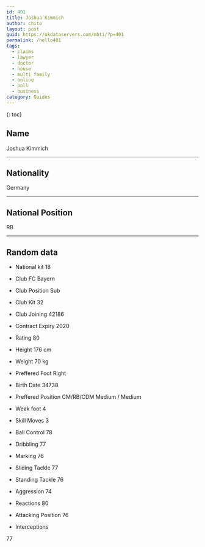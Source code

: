 ```yaml
---
id: 401
title: Joshua Kimmich
author: chito
layout: post
guid: https://ukdataservers.com/mbti/?p=401
permalink: /hello401
tags:
  - claims
  - lawyer
  - doctor
  - house
  - multi family
  - online
  - poll
  - business
category: Guides
---
```



{: toc}

## Name  
Joshua Kimmich 

* * *

## Nationality  
Germany 

* * *

## National Position  
RB 

* * *

## Random data 

  * National kit 
18 

  * Club 
FC Bayern 

  * Club Position 
Sub 

  * Club Kit 
32 

  * Club Joining 
42186 

  * Contract Expiry 
2020 

  * Rating 
80 

  * Height 
176 cm 

  * Weight 
70 kg 

  * Preffered Foot 
Right 

  * Birth Date 
34738 

  * Preffered Position 
CM/RB/CDM Medium / Medium 

  * Weak foot 
4 

  * Skill Moves 
3 

  * Ball Control 
78 

  * Dribbling 
77 

  * Marking 
76 

  * Sliding Tackle 
77 

  * Standing Tackle 
76 

  * Aggression 
74 

  * Reactions 
80 

  * Attacking Position 
76 

  * Interceptions 

77